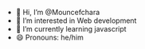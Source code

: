 - 👋 Hi, I’m @Mouncefchara
- 👀 I’m interested in Web development 
- 🌱 I’m currently learning javascript 
- 😄 Pronouns: he/him

